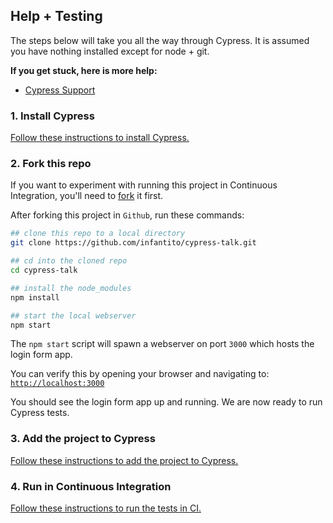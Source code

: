 ## Help + Testing

The steps below will take you all the way through Cypress. It is assumed you have nothing installed except for node + git.

**If you get stuck, here is more help:**

* [Cypress Support](https://on.cypress.io/support)

### 1. Install Cypress

[Follow these instructions to install Cypress.](https://on.cypress.io/installing-cypress)

### 2. Fork this repo

If you want to experiment with running this project in Continuous Integration, you'll need to [fork](https://github.com/cypress-io/cypress-example-phonecat#fork-destination-box) it first.

After forking this project in `Github`, run these commands:

```bash
## clone this repo to a local directory
git clone https://github.com/infantito/cypress-talk.git

## cd into the cloned repo
cd cypress-talk

## install the node_modules
npm install

## start the local webserver
npm start
```

The `npm start` script will spawn a webserver on port `3000` which hosts the login form app.

You can verify this by opening your browser and navigating to: [`http://localhost:3000`](http://localhost:3000)

You should see the login form app up and running. We are now ready to run Cypress tests.

### 3. Add the project to Cypress

[Follow these instructions to add the project to Cypress.](https://on.cypress.io/writing-your-first-test)

### 4. Run in Continuous Integration

[Follow these instructions to run the tests in CI.](https://on.cypress.io/continuous-integration)

[renovate-badge]: https://img.shields.io/badge/renovate-app-blue.svg
[renovate-app]: https://renovateapp.com/